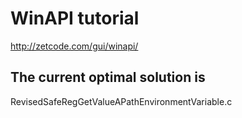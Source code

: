 # WinAPI tutorial
http://zetcode.com/gui/winapi/

## The current optimal solution is
RevisedSafeRegGetValueAPathEnvironmentVariable.c
